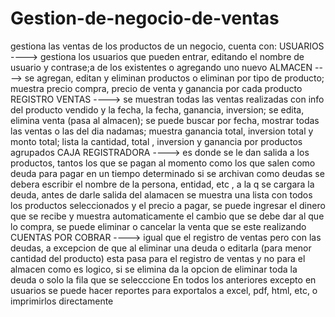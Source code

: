 # Gestion-de-negocio-de-ventas
gestiona las ventas de los productos de un negocio, cuenta con:
USUARIOS           ----> gestiona los usuarios que pueden entrar, editando el nombre de usuario y contrase;a de los existentes o agregando uno nuevo
ALMACEN            ----> se agregan, editan y eliminan productos o eliminan por tipo de producto; muestra precio compra, precio de venta y ganancia por cada producto
REGISTRO VENTAS    ----> se muestran todas las ventas realizadas con info del producto vendido y la fecha, la fecha, ganancia, inversion; se edita, elimina venta (pasa al almacen);
                         se puede buscar por fecha, mostrar todas las ventas o las del dia nadamas; muestra ganancia total, inversion total y monto total; lista la cantidad, total , inversion y ganancia por 
                         productos agrupados
CAJA REGISTRADORA  ----> es donde se le dan salida a los productos, tantos los que se pagan al momento como los que salen como deuda para pagar en un tiempo determinado
                         si se archivan como deudas se debera escribir el nombre de la persona, entidad, etc , a la q se cargara la deuda, antes de darle salida del alamacen 
                         se muestra una lista con todos los productos seleccionados y el precio a pagar, se puede ingresar el dinero que se recibe y muestra automaticamente el cambio
                         que se debe dar al que lo compra, se puede eliminar o cancelar la venta que se este realizando
CUENTAS POR COBRAR ----> igual que el registro de ventas pero con las deudas, a excepcion de que al eliminar una deuda o editarla (para menor cantidad del producto) esta pasa para 
                         el registro de ventas y no para el almacen como es logico, si se elimina da la opcion de eliminar toda la deuda o solo la fila que se selecccione
En todos los anteriores excepto en usuarios se puede hacer reportes para exportalos a excel, pdf, html, etc, o imprimirlos directamente                         
                         
                         
                         

